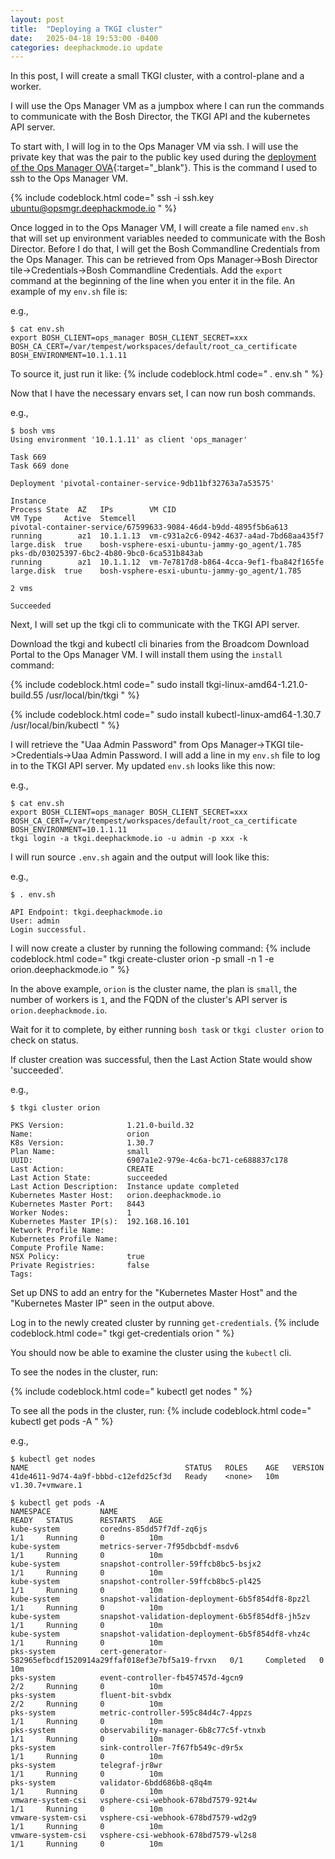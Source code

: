```yaml
---
layout: post
title:  "Deploying a TKGI cluster"
date:   2025-04-18 19:53:00 -0400
categories: deephackmode.io update
---
```

In this post, I will create a small TKGI cluster, with a control-plane and a worker.  

I will use the Ops Manager VM as a jumpbox where I can run the commands to communicate with the Bosh Director, the TKGI API and the kubernetes API server.

To start with, I will log in to the Ops Manager VM via ssh.  I will use the private key that was the pair to the public key used during the [deployment of the Ops Manager OVA](/deephackmode.io/update/2025/04/16/deploying-a-tkgi-foundation.html#deploy-the-tanzu-operations-manager){:target="_blank"}.  This is the command I used to ssh to the Ops Manager VM.

{% include codeblock.html code="
ssh -i ssh.key ubuntu@opsmgr.deephackmode.io
" %}

Once logged in to the Ops Manager VM, I will create a file named `env.sh` that will set up environment variables needed to communicate with the Bosh Director.  Before I do that, I will get the Bosh Commandline Credentials from the Ops Manager.  This can be retrieved from Ops Manager->Bosh Director tile->Credentials->Bosh Commandline Credentials.  Add the `export` command at the beginning of the line when you enter it in the file.  An example of my `env.sh` file is:

e.g.,
```
$ cat env.sh
export BOSH_CLIENT=ops_manager BOSH_CLIENT_SECRET=xxx BOSH_CA_CERT=/var/tempest/workspaces/default/root_ca_certificate BOSH_ENVIRONMENT=10.1.1.11

```

To source it, just run it like:
{% include codeblock.html code="
. env.sh
" %}

Now that I have the necessary envars set, I can now run bosh commands.

e.g.,
```
$ bosh vms
Using environment '10.1.1.11' as client 'ops_manager'

Task 669
Task 669 done

Deployment 'pivotal-container-service-9db11bf32763a7a53575'

Instance                                                        Process State  AZ   IPs        VM CID                                   VM Type     Active  Stemcell
pivotal-container-service/67599633-9084-46d4-b9dd-4895f5b6a613  running        az1  10.1.1.13  vm-c931a2c6-0942-4637-a4ad-7bd68aa435f7  large.disk  true    bosh-vsphere-esxi-ubuntu-jammy-go_agent/1.785
pks-db/03025397-6bc2-4b80-9bc0-6ca531b843ab                     running        az1  10.1.1.12  vm-7e7817d8-b864-4cca-9ef1-fba842f165fe  large.disk  true    bosh-vsphere-esxi-ubuntu-jammy-go_agent/1.785

2 vms

Succeeded
```

Next, I will set up the tkgi cli to communicate with the TKGI API server.

Download the tkgi and kubectl cli binaries from the Broadcom Download Portal to the Ops Manager VM.  I will install them using the `install` command:

{% include codeblock.html code="
sudo install tkgi-linux-amd64-1.21.0-build.55 /usr/local/bin/tkgi
" %}

{% include codeblock.html code="
sudo install kubectl-linux-amd64-1.30.7 /usr/local/bin/kubectl
" %}

I will retrieve the "Uaa Admin Password" from Ops Manager->TKGI tile->Credentials->Uaa Admin Password.  I will add a line in my `env.sh` file to log in to the TKGI API server.  My updated `env.sh` looks like this now:

e.g.,
```
$ cat env.sh
export BOSH_CLIENT=ops_manager BOSH_CLIENT_SECRET=xxx BOSH_CA_CERT=/var/tempest/workspaces/default/root_ca_certificate BOSH_ENVIRONMENT=10.1.1.11
tkgi login -a tkgi.deephackmode.io -u admin -p xxx -k

```

I will run source `.env.sh` again and the output will look like this:

e.g.,
```
$ . env.sh

API Endpoint: tkgi.deephackmode.io
User: admin
Login successful.

```

I will now create a cluster by running the following command:
{% include codeblock.html code="
tkgi create-cluster orion -p small -n 1 -e orion.deephackmode.io
" %}

In the above example, `orion` is the cluster name, the plan is `small`, the number of workers is `1`, and the FQDN of the cluster's API server is `orion.deephackmode.io`.

Wait for it to complete, by either running `bosh task` or `tkgi cluster orion` to check on status.  

If cluster creation was successful, then the Last Action State would show 'succeeded'.

e.g.,
```
$ tkgi cluster orion

PKS Version:              1.21.0-build.32
Name:                     orion
K8s Version:              1.30.7
Plan Name:                small
UUID:                     6907a1e2-979e-4c6a-bc71-ce688837c178
Last Action:              CREATE
Last Action State:        succeeded
Last Action Description:  Instance update completed
Kubernetes Master Host:   orion.deephackmode.io
Kubernetes Master Port:   8443
Worker Nodes:             1
Kubernetes Master IP(s):  192.168.16.101
Network Profile Name:
Kubernetes Profile Name:
Compute Profile Name:
NSX Policy:               true
Private Registries:       false
Tags:
```

Set up DNS to add an entry for the "Kubernetes Master Host" and the "Kubernetes Master IP" seen in the output above.

Log in to the newly created cluster by running `get-credentials`.
{% include codeblock.html code="
tkgi get-credentials orion
" %}

You should now be able to examine the cluster using the `kubectl` cli.  

To see the nodes in the cluster, run:

{% include codeblock.html code="
kubectl get nodes
" %}

To see all the pods in the cluster, run:
{% include codeblock.html code="
kubectl get pods -A
" %}

e.g.,
```
$ kubectl get nodes
NAME                                   STATUS   ROLES    AGE   VERSION
41de4611-9d74-4a9f-bbbd-c12efd25cf3d   Ready    <none>   10m   v1.30.7+vmware.1

$ kubectl get pods -A
NAMESPACE           NAME                                                            READY   STATUS      RESTARTS   AGE
kube-system         coredns-85dd57f7df-zq6js                                        1/1     Running     0          10m
kube-system         metrics-server-7f95dbcbdf-msdv6                                 1/1     Running     0          10m
kube-system         snapshot-controller-59ffcb8bc5-bsjx2                            1/1     Running     0          10m
kube-system         snapshot-controller-59ffcb8bc5-pl425                            1/1     Running     0          10m
kube-system         snapshot-validation-deployment-6b5f854df8-8pz2l                 1/1     Running     0          10m
kube-system         snapshot-validation-deployment-6b5f854df8-jh5zv                 1/1     Running     0          10m
kube-system         snapshot-validation-deployment-6b5f854df8-vhz4c                 1/1     Running     0          10m
pks-system          cert-generator-582965efbcdf1520914a29ffaf018ef3e7bf5a19-frvxn   0/1     Completed   0          10m
pks-system          event-controller-fb457457d-4gcn9                                2/2     Running     0          10m
pks-system          fluent-bit-svbdx                                                2/2     Running     0          10m
pks-system          metric-controller-595c84d4c7-4ppzs                              1/1     Running     0          10m
pks-system          observability-manager-6b8c77c5f-vtnxb                           1/1     Running     0          10m
pks-system          sink-controller-7f67fb549c-d9r5x                                1/1     Running     0          10m
pks-system          telegraf-jr8wr                                                  1/1     Running     0          10m
pks-system          validator-6bdd686b8-q8q4m                                       1/1     Running     0          10m
vmware-system-csi   vsphere-csi-webhook-678bd7579-92t4w                             1/1     Running     0          10m
vmware-system-csi   vsphere-csi-webhook-678bd7579-wd2g9                             1/1     Running     0          10m
vmware-system-csi   vsphere-csi-webhook-678bd7579-wl2s8                             1/1     Running     0          10m


```
